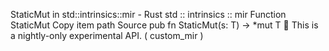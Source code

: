 StaticMut in std::intrinsics::mir - Rust
std
::
intrinsics
::
mir
Function
StaticMut
Copy item path
Source
pub fn StaticMut<T>(s: T) ->
*mut T
🔬
This is a nightly-only experimental API. (
custom_mir
)